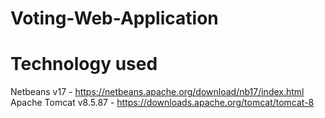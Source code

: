 # Voting-Web-Application
# Technology used
Netbeans v17 - https://netbeans.apache.org/download/nb17/index.html
Apache Tomcat v8.5.87 - https://downloads.apache.org/tomcat/tomcat-8
